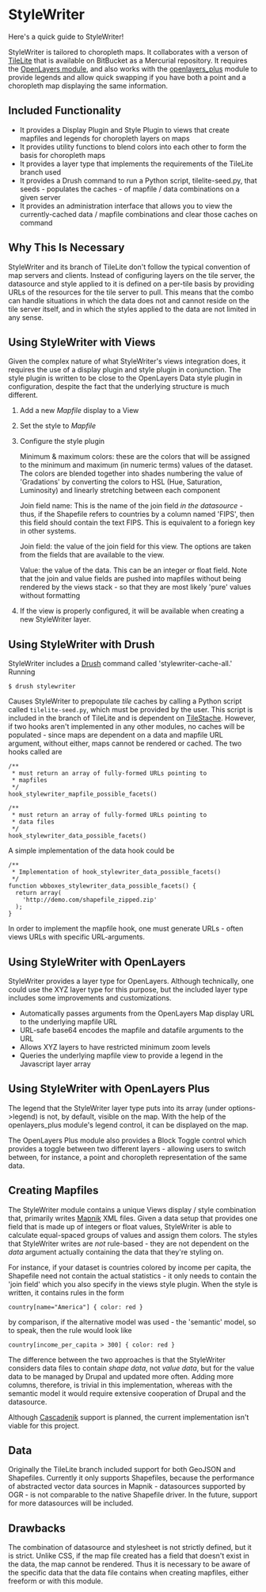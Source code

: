 # StyleWriter

Here's a quick guide to StyleWriter!

StyleWriter is tailored to choropleth maps. It collaborates with a verson of 
[TileLite][tilelite] that is available on BitBucket as a Mercurial repository. 
It requires the [OpenLayers module][olmod], and also works with the 
[openlayers_plus][olp] module to provide legends and allow quick swapping if 
you have both a point and a choropleth map displaying the same information.

## Included Functionality

* It provides a Display Plugin and Style Plugin to views that create mapfiles 
  and legends for choropleth layers on maps
* It provides utility functions to blend colors into each other to form the 
  basis for choropleth maps
* It provides a layer type that implements the requirements of the TileLite 
  branch used
* It provides a Drush command to run a Python script, tilelite-seed.py, that 
  seeds - populates the caches - of mapfile / data combinations on a 
  given server
* It provides an administration interface that allows you to view the 
  currently-cached data / mapfile combinations and clear those caches on command

## Why This Is Necessary

StyleWriter and its branch of TileLite don't follow the typical convention of 
map servers and clients. Instead of configuring layers on the tile server, 
the datasource and style applied to it is defined on a per-tile basis by 
providing URLs of the resources for the tile server to pull. This means that 
the combo can handle situations in which the data does not and cannot reside 
on the tile server itself, and in which the styles applied to the data are 
not limited in any sense.

## Using StyleWriter with Views

Given the complex nature of what StyleWriter's views integration does, it 
requires the use of a display plugin and style plugin in conjunction. The 
style plugin is written to be close to the OpenLayers Data style plugin 
in configuration, despite the fact that the underlying structure is much 
different.

1. Add a new *Mapfile* display to a View
2. Set the style to *Mapfile*
3. Configure the style plugin

    Minimum & maximum colors: these are the colors that will be assigned to 
      the minimum and maximum (in numeric terms) values of the dataset. 
      The colors are blended together into shades numbering the value of 
      'Gradations' by converting the colors to HSL (Hue, Saturation, Luminosity)
      and linearly stretching between each component

    Join field name: This is the name of the join field _in the datasource_ - 
      thus, if the Shapefile refers to countries by a column named 'FIPS', 
      then this field should contain the text FIPS. This is equivalent to 
      a foriegn key in other systems.

    Join field: the value of the join field for this view. The options are 
      taken from the fields that are available to the view.

    Value: the value of the data. This can be an integer or float field. Note 
      that the join and value fields are pushed into mapfiles without 
      being rendered by the views stack - so that they are most likely 
      'pure' values without formatting

4. If the view is properly configured, it will be available when creating 
   a new StyleWriter layer.

## Using StyleWriter with Drush

StyleWriter includes a [Drush][d] command called 'stylewriter-cache-all.' 
Running

    $ drush stylewriter

Causes StyleWriter to prepopulate _tile_ caches by calling a Python script 
called `tilelite-seed.py`, which must be provided by the user. This script 
is included in the branch of TileLite and is dependent on [TileStache][ts]. 
However, if two hooks aren't implemented in any other modules, no caches will 
be populated - since maps are dependent on a data and mapfile URL argument, 
without either, maps cannot be rendered or cached. The two hooks called are 

    /**
     * must return an array of fully-formed URLs pointing to 
     * mapfiles
     */
    hook_stylewriter_mapfile_possible_facets()

    /**
     * must return an array of fully-formed URLs pointing to 
     * data files
     */
    hook_stylewriter_data_possible_facets()

A simple implementation of the data hook could be

    /**
     * Implementation of hook_stylewriter_data_possible_facets()
     */
    function wbboxes_stylewriter_data_possible_facets() {
      return array(
        'http://demo.com/shapefile_zipped.zip'
      );
    }

In order to implement the mapfile hook, one must generate URLs - often views 
URLs with specific URL-arguments.

## Using StyleWriter with OpenLayers

StyleWriter provides a layer type for OpenLayers. Although technically, one 
could use the XYZ layer type for this purpose, but the included layer type 
includes some improvements and customizations.

* Automatically passes arguments from the OpenLayers Map display URL to the 
  underlying mapfile URL
* URL-safe base64 encodes the mapfile and datafile arguments to the URL
* Allows XYZ layers to have restricted minimum zoom levels
* Queries the underlying mapfile view to provide a legend in the Javascript
  layer array

## Using StyleWriter with OpenLayers Plus

The legend that the StyleWriter layer type puts into its array (under 
options->legend) is not, by default, visible on the map. With the help of 
the openlayers_plus module's legend control, it can be displayed on the map.

The OpenLayers Plus module also provides a Block Toggle control which provides 
a toggle between two different layers - allowing users to switch between, 
for instance, a point and choropleth representation of the same data.

## Creating Mapfiles

The StyleWriter module contains a unique Views display / style combination 
that, primarily writes [Mapnik][m] XML files. Given a data setup that provides 
one field that is made up of integers or float values, StyleWriter is able to 
calculate equal-spaced groups of values and assign them colors. The styles 
that StyleWriter writes are _not_ rule-based - they are not dependent on the 
*data* argument actually containing the data that they're styling on.

For instance, if your dataset is countries colored by income per capita, the 
Shapefile need not contain the actual statistics - it only needs to contain 
the 'join field' which you also specify in the views style plugin. When the 
style is written, it contains rules in the form

    country[name="America"] { color: red }

by comparison, if the alternative model was used - the 'semantic' model, so to 
speak, then the rule would look like

    country[income_per_capita > 300] { color: red }

The difference between the two approaches is that the StyleWriter considers 
data files to contain _shape data_, not _value data_, but for the value data 
to be managed by Drupal and updated more often. Adding more columns, therefore, 
is trivial in this implementation, whereas with the semantic model it would 
require extensive cooperation of Drupal and the datasource.

Although [Cascadenik][c] support is planned, the current implementation isn't 
viable for this project.

## Data

Originally the TileLite branch included support for both GeoJSON and Shapefiles.
Currently it only supports Shapefiles, because the performance of abstracted 
vector data sources in Mapnik - datasources supported by OGR - is not 
comparable to the native Shapefile driver. In the future, support for more
datasources will be included.

## Drawbacks

The combination of datasource and stylesheet is not strictly defined, but it 
is strict. Unlike CSS, if the map file created has a field that doesn't exist 
in the data, the map cannot be rendered. Thus it is necessary to be aware 
of the specific data that the data file contains when creating mapfiles, either 
freeform or with this module.

[olmod]: http://drupal.org/project/openlayers
[tilelite]: http://bitbucket.org/tmcw/tilelite
[olp]: http://github.com/developmentseed/openlayers_plus
[c]: http://code.google.com/p/mapnik-utils/wiki/Cascadenik
[m]: http://www.mapnik.org/
[d]: http://drupal.org/project/drush
[ts]: http://tilestache.org/
